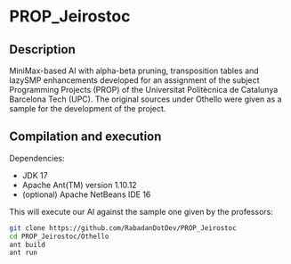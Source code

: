 # PROP_Jeirostoc
## Description

MiniMax-based AI with alpha-beta pruning, transposition tables and lazySMP enhancements developed for an assignment of the subject Programming Projects (PROP) of the Universitat Politècnica de Catalunya Barcelona Tech (UPC). The original sources under Othello were given as a sample for the development of the project.

## Compilation and execution
Dependencies:
- JDK 17
- Apache Ant(TM) version 1.10.12 
- (optional) Apache NetBeans IDE 16

This will execute our AI against the sample one given by the professors:
```sh
git clone https://github.com/RabadanDotDev/PROP_Jeirostoc
cd PROP_Jeirostoc/Othello
ant build
ant run
```

